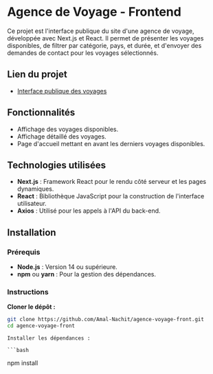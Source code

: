 # Agence de Voyage - Frontend

Ce projet est l'interface publique du site d'une agence de voyage, développée avec Next.js et React. Il permet de présenter les voyages disponibles, de filtrer par catégorie, pays, et durée, et d'envoyer des demandes de contact pour les voyages sélectionnés.

## Lien du projet

- [Interface publique des voyages](https://agence-voyage-1z1-noyj41tnv-amal-nachit95.vercel.app/voyages)

## Fonctionnalités

- Affichage des voyages disponibles.
- Affichage détaillé des voyages.
- Page d'accueil mettant en avant les derniers voyages disponibles.

## Technologies utilisées

- **Next.js** : Framework React pour le rendu côté serveur et les pages dynamiques.
- **React** : Bibliothèque JavaScript pour la construction de l'interface utilisateur.
- **Axios** : Utilisé pour les appels à l'API du back-end.

## Installation

### Prérequis

- **Node.js** : Version 14 ou supérieure.
- **npm** ou **yarn** : Pour la gestion des dépendances.

### Instructions

**Cloner le dépôt :**
   ```bash
   git clone https://github.com/Amal-Nachit/agence-voyage-front.git
   cd agence-voyage-front
```

    Installer les dépendances :

    ```bash
  npm install
  ```
